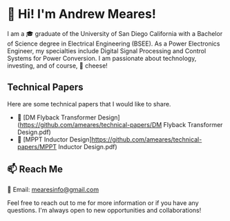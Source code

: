 # 👋 Hi! I'm Andrew Meares! 

I am a 🎓 graduate of the University of San Diego California with a Bachelor of Science degree in Electrical Engineering (BSEE). As a Power Electronics Engineer, my specialties include Digital Signal Processing and Control Systems for Power Conversion. I am passionate about technology, investing, and of course, 🧀 cheese!

## Technical Papers
Here are some technical papers that I would like to share.
- 📝 [DM Flyback Transformer Design](https://github.com/ameares/technical-papers/DM Flyback Transformer Design.pdf)
- 📝 [MPPT Inductor Design]https://github.com/ameares/technical-papers/MPPT Inductor Design.pdf)

## 📫 Reach Me 
📨 Email: mearesinfo@gmail.com

Feel free to reach out to me for more information or if you have any questions. I'm always open to new opportunities and collaborations!
